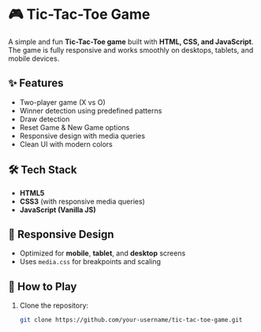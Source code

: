 # 🎮 Tic-Tac-Toe Game  

A simple and fun **Tic-Tac-Toe game** built with **HTML, CSS, and JavaScript**.  
The game is fully responsive and works smoothly on desktops, tablets, and mobile devices.  

## ✨ Features
- Two-player game (X vs O)
- Winner detection using predefined patterns
- Draw detection
- Reset Game & New Game options
- Responsive design with media queries
- Clean UI with modern colors

## 🛠️ Tech Stack
- **HTML5**
- **CSS3** (with responsive media queries)
- **JavaScript (Vanilla JS)**

## 📱 Responsive Design
- Optimized for **mobile**, **tablet**, and **desktop** screens  
- Uses `media.css` for breakpoints and scaling

## 🚀 How to Play
1. Clone the repository:
   ```bash
   git clone https://github.com/your-username/tic-tac-toe-game.git
